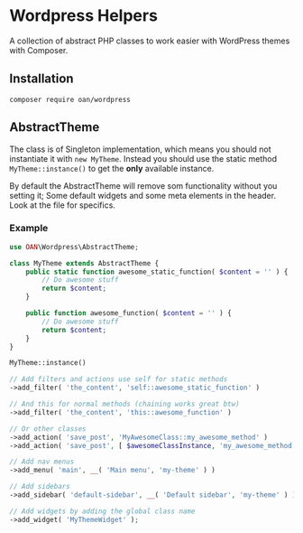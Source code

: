 # Wordpress Helpers

A collection of abstract PHP classes to work easier with WordPress themes with Composer.

## Installation

`composer require oan/wordpress`

## AbstractTheme

The class is of Singleton implementation, which means you should not instantiate it with `new MyTheme`. Instead you should use the static method `MyTheme::instance()` to get the **only** available instance.

By default the AbstractTheme will remove som functionality without you setting it; Some default widgets and some meta elements in the header. Look at the file for specifics.

### Example

```php
use OAN\Wordpress\AbstractTheme;

class MyTheme extends AbstractTheme {
	public static function awesome_static_function( $content = '' ) {
		// Do awesome stuff
		return $content;
	}

	public function awesome_function( $content = '' ) {
		// Do awesome stuff
		return $content;
	}
}

MyTheme::instance()

// Add filters and actions use self for static methods
->add_filter( 'the_content', 'self::awesome_static_function' )

// And this for normal methods (chaining works great btw)
->add_filter( 'the_content', 'this::awesome_function' )

// Or other classes
->add_action( 'save_post', 'MyAwesomeClass::my_awesome_method' )
->add_action( 'save_post', [ $awesomeClassInstance, 'my_awesome_method' ] )

// Add nav menus
->add_menu( 'main', __( 'Main menu', 'my-theme' ) )

// Add sidebars
->add_sidebar( 'default-sidebar', __( 'Default sidebar', 'my-theme' ) )

// Add widgets by adding the global class name
->add_widget( 'MyThemeWidget' );
```
